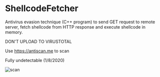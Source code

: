 # ShellcodeFetcher

Antivirus evasion technique (C++ program) to send GET request to remote server, fetch shellcode from HTTP response and execute shellcode in memory.

DON'T UPLOAD TO VIRUSTOTAL

Use https://antiscan.me to scan

Fully undetectable (1/8/2020)

![scan](https://user-images.githubusercontent.com/51238001/71965247-3be88a00-31f7-11ea-9811-611a4975539e.png)

